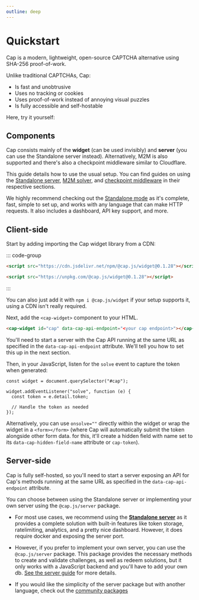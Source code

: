 ```yaml
---
outline: deep
---
```


# Quickstart

Cap is a modern, lightweight, open-source CAPTCHA alternative using SHA-256 proof-of-work.

Unlike traditional CAPTCHAs, Cap:

- Is fast and unobtrusive
- Uses no tracking or cookies
- Uses proof-of-work instead of annoying visual puzzles
- Is fully accessible and self-hostable

Here, try it yourself:

<Demo />

## Components

Cap consists mainly of the **widget** (can be used invisibly) and **server** (you can use the Standalone server instead). Alternatively, M2M is also supported and there's also a checkpoint middleware similar to Cloudflare.

This guide details how to use the usual setup. You can find guides on using the [Standalone server](./standalone/index.md), [M2M solver](./solver.md), and [checkpoint middleware](./middleware/index.md) in their respective sections.

We highly recommend checking out the [Standalone mode](./standalone/index.md) as it's complete, fast, simple to set up, and works with any language that can make HTTP requests. It also includes a dashboard, API key support, and more.

## Client-side

Start by adding importing the Cap widget library from a CDN:

::: code-group

```html [jsdelivr]
<script src="https://cdn.jsdelivr.net/npm/@cap.js/widget@0.1.28"></script>
```

```html [unpkg]
<script src="https://unpkg.com/@cap.js/widget@0.1.28"></script>
```

:::

You can also just add it with `npm i @cap.js/widget` if your setup supports it, using a CDN isn't really required.

Next, add the `<cap-widget>` component to your HTML.

```html
<cap-widget id="cap" data-cap-api-endpoint="<your cap endpoint>"></cap-widget>
```

You'll need to start a server with the Cap API running at the same URL as specified in the `data-cap-api-endpoint` attribute. We'll tell you how to set this up in the next section.

Then, in your JavaScript, listen for the `solve` event to capture the token when generated:

```js{3}
const widget = document.querySelector("#cap");

widget.addEventListener("solve", function (e) {
  const token = e.detail.token;

  // Handle the token as needed
});
```

Alternatively, you can use `onsolve=""` directly within the widget or wrap the widget in a `<form></form>` (where Cap will automatically submit the token alongside other form data. for this, it'll create a hidden field with name set to its `data-cap-hidden-field-name` attribute or `cap-token`).

## Server-side

Cap is fully self-hosted, so you'll need to start a server exposing an API for Cap's methods running at the same URL as specified in the `data-cap-api-endpoint` attribute.

You can choose between using the Standalone server or implementing your own server using the `@cap.js/server` package.

- For most use cases, we recommend using the **[Standalone server](./standalone/index.md)** as it provides a complete solution with built-in features like token storage, ratelimiting, analytics, and a pretty nice dashboard. However, it does require docker and exposing the server port.

- However, if you prefer to implement your own server, you can use the `@cap.js/server` package. This package provides the necessary methods to create and validate challenges, as well as redeem solutions, but it only works with a JavaScript backend and you'll have to add your own db. [See the server guide](./server.md) for more details.

- If you would like the simplicity of the server package but with another language, check out the [community packages](./community.md)
